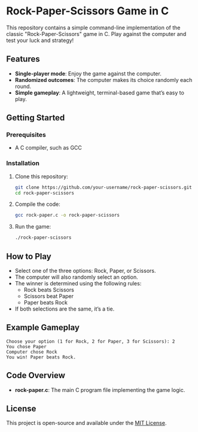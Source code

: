 
# Rock-Paper-Scissors Game in C

This repository contains a simple command-line implementation of the classic "Rock-Paper-Scissors" game in C. Play against the computer and test your luck and strategy!

## Features

- **Single-player mode**: Enjoy the game against the computer.
- **Randomized outcomes**: The computer makes its choice randomly each round.
- **Simple gameplay**: A lightweight, terminal-based game that’s easy to play.

## Getting Started

### Prerequisites

- A C compiler, such as GCC

### Installation

1. Clone this repository:
   ```bash
   git clone https://github.com/your-username/rock-paper-scissors.git
   cd rock-paper-scissors
   ```

2. Compile the code:
   ```bash
   gcc rock-paper.c -o rock-paper-scissors
   ```

3. Run the game:
   ```bash
   ./rock-paper-scissors
   ```

## How to Play

- Select one of the three options: Rock, Paper, or Scissors.
- The computer will also randomly select an option.
- The winner is determined using the following rules:
  - Rock beats Scissors
  - Scissors beat Paper
  - Paper beats Rock
- If both selections are the same, it’s a tie.

## Example Gameplay

```plaintext
Choose your option (1 for Rock, 2 for Paper, 3 for Scissors): 2
You chose Paper
Computer chose Rock
You win! Paper beats Rock.
```

## Code Overview

- **rock-paper.c**: The main C program file implementing the game logic.

## License

This project is open-source and available under the [MIT License](LICENSE).
